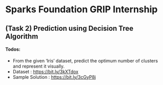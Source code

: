 # Sparks Foundation GRIP Internship
## (Task 2) Prediction using Decision Tree Algorithm

#### Todos:
- From the given ‘Iris’ dataset, predict the optimum number of clusters
and represent it visually.
- Dataset : https://bit.ly/3kXTdox
- Sample Solution : https://bit.ly/3cGyP8j
